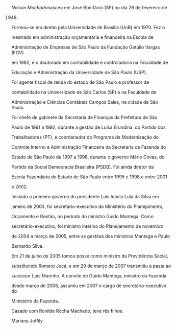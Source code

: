 

 



*Nelson Machado*nasceu em José Bonifácio (SP) no dia 26 de fevereiro de

1948.



Formou-se em direito pela Universidade de Brasília (UnB) em 1970. Fez o

mestrado em administração orçamentária e financeira na Escola de

Administração de Empresas de São Paulo da Fundação Getúlio Vargas (FGV)

em 1982, e o doutorado em contabilidade e controladoria na Faculdade de

Educação e Administração da Universidade de São Paulo (USP).



Foi agente fiscal de renda do estado de São Paulo e professor de

contabilidade na Universidade de São Carlos (SP) e na Faculdade de

Administração e Ciências Contábeis Campos Sales, na cidade de São Paulo.

Foi chefe de gabinete da Secretaria de Finanças da Prefeitura de São

Paulo de 1991 a 1992, durante a gestão de Luísa Erundina, do Partido dos

Trabalhadores (PT), e coordenador do Programa de Modernização do

Controle Interno e Administração Financeira da Secretaria de Fazenda do

Estado de São Paulo de 1997 a 1998, durante o governo Mário Covas, do

Partido da Social Democracia Brasileira (PSDB). Foi ainda diretor da

Escola Fazendária do Estado de São Paulo entre 1995 e 1998 e entre 2001

e 2002.



Iniciado o primeiro governo do presidente Luís Inácio Lula da Silva em

janeiro de 2003, foi secretário-executivo do Ministério do Planejamento,

Orçamento e Gestão, no período do ministro Guido Mantega. Como

secretário-executivo, foi ministro interino do Planejamento de novembro

de 2004 a março de 2005, entre as gestões dos ministros Mantega e Paulo

Bernardo Silva.



Em 21 de julho de 2005 tomou posse como ministro da Previdência Social,

substituindo Romero Jucá, e em 29 de março de 2007 transmitiu a pasta ao

sucessor Luís Marinho. A convite de Guido Mantega, ministro da Fazenda

desde março de 2006, assumiu em 2007 o cargo de secretário-executivo do

Ministério da Fazenda.



Casado com Ronilde Rocha Machado, teve rês filhos.



Mariana Joffily




